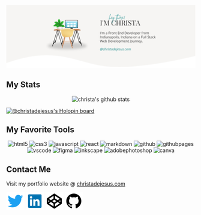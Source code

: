 ![hey there! I'm Christa.](/header-102022.png)

## My Stats

<div align="center">
  
![christa's github stats](https://github-readme-streak-stats.herokuapp.com/?user=christadejesus)
  
</div>  

[![@christadejesus's Holopin board](https://holopin.io/api/user/board?user=christadejesus)](https://holopin.io/@christadejesus)

## My Favorite Tools

<div align="center">
  
![html5](https://img.shields.io/badge/HTML5-E34F26?style=for-the-badge&logo=html5&logoColor=white)
![css3](https://img.shields.io/badge/CSS3-1572B6?style=for-the-badge&logo=css3&logoColor=white)
![javascript](https://img.shields.io/badge/JavaScript-323330?style=for-the-badge&logo=javascript&logoColor=F7DF1E)
![react](https://img.shields.io/badge/React-20232A?style=for-the-badge&logo=react&logoColor=61DAFB)
![markdown](https://img.shields.io/badge/Markdown-000000?style=for-the-badge&logo=markdown&logoColor=white)
![github](https://img.shields.io/badge/GitHub-100000?style=for-the-badge&logo=github&logoColor=white)
![githubpages](https://img.shields.io/badge/GitHub%20Pages-222222?style=for-the-badge&logo=GitHub%20Pages&logoColor=white)
![vscode](https://img.shields.io/badge/VSCode-0078D4?style=for-the-badge&logo=visual%20studio%20code&logoColor=white)
![figma](https://img.shields.io/badge/Figma-F24E1E?style=for-the-badge&logo=figma&logoColor=white)
![inkscape](https://img.shields.io/badge/Inkscape-000000?style=for-the-badge&logo=Inkscape&logoColor=white)
![adobephotoshop](https://img.shields.io/badge/Adobe%20Photoshop-31A8FF?style=for-the-badge&logo=Adobe%20Photoshop&logoColor=black)
![canva](https://img.shields.io/badge/Canva-%2300C4CC.svg?&style=for-the-badge&logo=Canva&logoColor=white)

</div>

## Contact Me

Visit my portfolio website @ [christadejesus.com](http://christadejesus.com)

<a href="https://twitter.com/christa_dev/" target="_blank" rel="noreferrer">![twitter](/twitter-fill.svg)</a> 
<a href="https://linkedin.com/in/christa-dejesus/" target="_blank" rel="noreferrer">![linkedin](/linkedin-box-fill.svg)</a>
<a href="https://codepen.io/indychrista" target="_blank" rel="noreferrer">![codepen](/codepen-line.svg)</a>
<a href="https://github.com/christadejesus" target="_blank" rel="noreferrer">![github](/github-fill.svg)</a>
